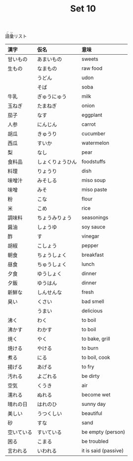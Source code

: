 ﻿---
layout: default
title: Set 10
parent: N4 Vocabulary List
grand_parent: <ruby>語彙<rt>ごい</rt></ruby> Vocabulary
nav_order: 10
---

<ruby>語彙<rt>ごい</rt></ruby>リスト

| 漢字       | 仮名             | 意味                 |
|:---------- |:---------------- |:-------------------- |
| 甘いもの   | あまいもの       | sweets               |
| 生もの     | なまもの         | raw food             |
|            | うどん           | udon                 |
|            | そば             | soba                 |
| 牛乳       | ぎゅうにゅう     | milk                 |
| 玉ねぎ     | たまねぎ         | onion                |
| 茄子       | なす             | eggplant             |
| 人参       | にんじん         | carrot               |
| 胡瓜       | きゅうり         | cucumber             |
| 西瓜       | すいか           | watermelon           |
| 梨         | なし             | pear                 |
| 食料品     | しょくりょうひん | foodstuffs           |
| 料理       | りょうり         | dish                 |
| 味噌汁     | みそしる         | miso soup            |
| 味噌       | みそ             | miso paste           |
| 粉         | こな             | flour                |
| 米         | こめ             | rice                 |
| 調味料     | ちょうみりょう   | seasonings           |
| 醤油       | しょうゆ         | soy sauce            |
| 酢         | す               | vinegar              |
| 胡椒       | こしょう         | pepper               |
| 朝食       | ちょうしょく     | breakfast            |
| 昼食       | ちゅうしょく     | lunch                |
| 夕食       | ゆうしょく       | dinner               |
| 夕飯       | ゆうはん         | dinner               |
| 新鮮な     | しんせんな       | fresh                |
| 臭い       | くさい           | bad smell            |
|            | うまい           | delicious            |
| 沸く       | わく             | to boil              |
| 沸かす     | わかす           | to boil              |
| 焼く       | やく             | to bake, grill       |
| 焼ける     | やける           | to burn              |
| 煮る       | にる             | to boil, cook        |
| 揚げる     | あげる           | to fry               |
| 汚れる     | よごれる         | be dirty             |
| 空気       | くうき           | air                  |
| 濡れる     | ぬれる           | become wet           |
| 晴れの日   | はれのひ         | sunny day            |
| 美しい     | うつくしい       | beautiful            |
| 砂         | すな             | sand                 |
| 空いている | すいている       | be empty (person)    |
| 困る       | こまる           | be troubled          |
| 言われる   | いわれる         | it is said (passive) |
